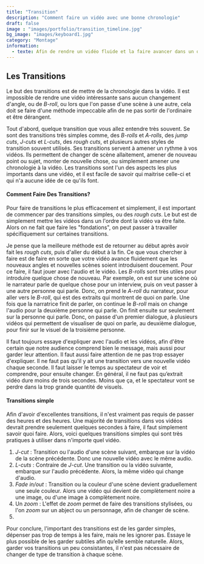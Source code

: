 ```yaml
---
title: "Transition"
description: "Comment faire un vidéo avec une bonne chronologie"
draft: false
image : "images/portfolio/transition_timeline.jpg"
bg_image: "images/keyboard1.jpg"
category: "Montage"
information:
  - texte: Afin de rendre un vidéo fluide et la faire avancer dans un ordre agréable, il est indispensable d'avoir un très grand nombre de transitions. Les transitions n'ont pas besoin d'être super sophistiquées, mais plusieurs transitions simples aident grandement à améliorer la qualité d'un métrage.
---
```


## Les Transitions
Le but des transitions est de mettre de la chronologie dans la vidéo. Il est impossible de rendre une vidéo intéressante sans aucun changement d'angle, ou de *B-roll*, ou lors que l'on passe d'une scène à une autre, cela doit se faire d'une méthode impeccable afin de ne pas sortir de l'ordinaire et être dérangent.

Tout d'abord, quelque transition que vous allez entendre très souvent. Se sont des transitions très simples comme, des *B-rolls* et *A-rolls*, des *jump cuts*, *J-cuts* et *L-cuts*, des *rough cuts*, et plusieurs autres styles de transition souvent utilisés. Ses transitions servent à amener un rythme à vos vidéos. Ils permettent de changer de scène allaitement, amener de nouveau point ou sujet, monter de nouvelle chose, ou simplement amener une chronologie à la vidéo. Les transitions sont l'un des aspects les plus importants dans une vidéo, et il est facile de savoir qui maitrise celle-ci et qui n'a aucune idée de ce qu'ils font.

#### Comment Faire Des Transitions?
Pour faire de transitions le plus efficacement et simplement, il est important de commencer par des transitions simples, ou des *rough cuts*. Le but est de simplement mettre les vidéos dans un l'ordre dont la vidéo va être faite. Alors on ne fait que faire les "fondations", on peut passer à travailler spécifiquement sur certaines transitions. 

Je pense que la meilleure méthode est de retourner au début après avoir fait les *rough cuts*, puis d'aller du début à la fin. Ce que vous chercher à faire est de faire en sorte que votre vidéo avance fluidement que les nouveaux angles et nouvelles scènes soient introduisent doucement. Pour ce faire, il faut jouer avec l'audio et le vidéo. Les *B-rolls* sont très utiles pour introduire quelque chose de nouveau. Par exemple, on est sur une scène où le narrateur parle de quelque chose pour un interview, puis on veut passer à une autre personne qui parle. Donc, on prend le *A-roll* du narrateur, pour aller vers le *B-roll*, qui est des extraits qui montrent de quoi on parle. Une fois que la narratrice finit de parler, on continue le *B-roll* mais on change l'audio pour la deuxième personne qui parle. On finit ensuite sur seulement sur la personne qui parle. Donc, on passe d'un premier dialogue, à plusieurs vidéos qui permettent de visualiser de quoi on parle, au deuxième dialogue, pour finir sur le visuel de la troisième personne. 

Il faut toujours essaye d'expliquer avec l'audio et les vidéos, afin d'être certain que notre audience comprend bien le message, mais aussi pour garder leur attention. Il faut aussi faire attention de ne pas trop essayer d'expliquer. Il ne faut pas qu'il y ait une transition vers une nouvelle vidéo chaque seconde. Il faut laisser le temps au spectateur de voir et comprendre, pour ensuite changer. En général, il ne faut pas qu’extrait vidéo dure moins de trois secondes. Moins que ça, et le spectateur vont se perdre dans la trop grande quantité de visuels. 

#### Transitions simple
Afin d'avoir d'excellentes transitions, il n'est vraiment pas requis de passer des heures et des heures. Une majorité de transitions dans vos vidéos devrait prendre seulement quelques secondes à faire, il faut simplement savoir quoi faire. Alors, voici quelques transitions simples qui sont très pratiques à utiliser dans n'importe quel vidéo.
1. *J-cut* : Transition ou l'audio d'une scène suivant, embarque sur la vidéo de la scène précédente. Donc une nouvelle vidéo avec le même audio.
2. *L-cuts* : Contraire de *J-cut*. Une transition ou la vidéo suivante, embarque sur l'audio précédente. Alors, la même vidéo qui change d'audio.
3. *Fade in/out* : Transition ou la couleur d'une scène devient graduellement une seule couleur. Alors une vidéo qui devient de complètement noire a une image, ou d'une image à complètement noire.
4. Un *zoom* : L'effet de *zoom* permet de faire des transitions stylisées, ou l'on *zoom* sur un abject ou un personnage, afin de changer de scène.
5. 

Pour conclure, l'important des transitions est de les garder simples, dépenser pas trop de temps à les faire, mais ne les ignorer pas. Essaye le plus possible de les garder subtiles afin qu’elle semble naturelle. Alors, garder vos transitions un peu consistantes, il n'est pas nécessaire de changer de type de transition à chaque scène.
